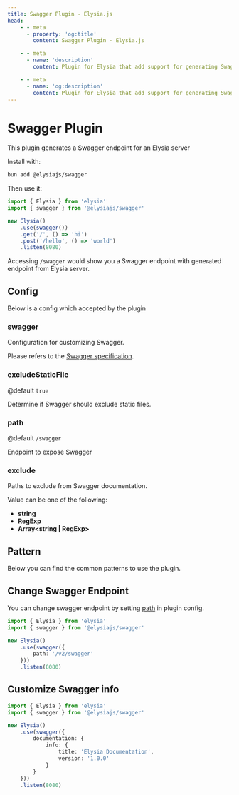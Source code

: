 ```yaml
---
title: Swagger Plugin - Elysia.js
head:
    - - meta
      - property: 'og:title'
        content: Swagger Plugin - Elysia.js

    - - meta
      - name: 'description'
        content: Plugin for Elysia that add support for generating Swagger API documentation for Elysia Server. Start by installing the plugin with "bun add @elysiajs/swagger".

    - - meta
      - name: 'og:description'
        content: Plugin for Elysia that add support for generating Swagger API documentation for Elysia Server. Start by installing the plugin with "bun add @elysiajs/swagger".
---
```


# Swagger Plugin
This plugin generates a Swagger endpoint for an Elysia server

Install with:
```bash
bun add @elysiajs/swagger
```

Then use it:
```typescript
import { Elysia } from 'elysia'
import { swagger } from '@elysiajs/swagger'

new Elysia()
    .use(swagger())
    .get('/', () => 'hi')
    .post('/hello', () => 'world')
    .listen(8080)
```

Accessing `/swagger` would show you a Swagger endpoint with generated endpoint from Elysia server.

## Config
Below is a config which accepted by the plugin

### swagger
Configuration for customizing Swagger.

Please refers to the [Swagger specification](https://swagger.io/specification/v2/).

### excludeStaticFile
@default `true`

Determine if Swagger should exclude static files.

### path
@default `/swagger`

Endpoint to expose Swagger

### exclude
Paths to exclude from Swagger documentation.

Value can be one of the following:
- **string**
- **RegExp**
- **Array<string | RegExp>**

## Pattern
Below you can find the common patterns to use the plugin.

## Change Swagger Endpoint
You can change swagger endpoint by setting [path](#path) in plugin config.

```typescript
import { Elysia } from 'elysia'
import { swagger } from '@elysiajs/swagger'

new Elysia()
    .use(swagger({
        path: '/v2/swagger'
    }))
    .listen(8080)
```

## Customize Swagger info
```typescript
import { Elysia } from 'elysia'
import { swagger } from '@elysiajs/swagger'

new Elysia()
    .use(swagger({
        documentation: {
            info: {
                title: 'Elysia Documentation',
                version: '1.0.0'
            }
        }
    }))
    .listen(8080)
```
